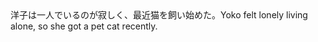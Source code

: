 <tr><td>洋子は一人でいるのが寂しく、最近猫を飼い始めた。<td><tr><tr><td>Yoko felt lonely living alone, so she got a pet cat recently.<td><tr></table>

